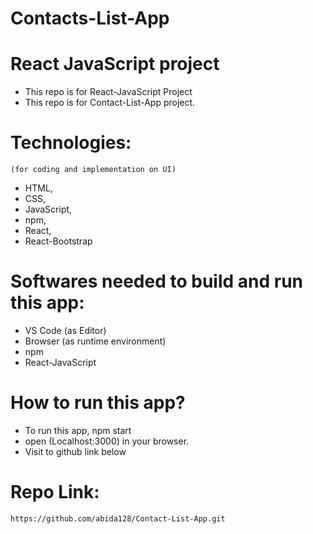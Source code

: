 # Contacts-List-App 

# React JavaScript project
 - This repo is for React-JavaScript Project
 - This repo is for Contact-List-App project.

#  Technologies:
    (for coding and implementation on UI)
 - HTML,
 - CSS, 
 - JavaScript, 
 - npm, 
 - React, 
 - React-Bootstrap

# Softwares needed to build and run this app:
 - VS Code (as Editor)
 - Browser (as runtime environment)
 - npm 
 - React-JavaScript 

# How to run this app?
- To run this app, npm start
- open (Localhost:3000) in your browser.
- Visit to github link below 

# Repo Link:
    https://github.com/abida128/Contact-List-App.git


